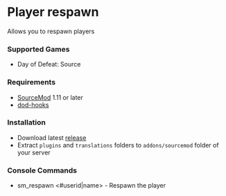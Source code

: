 # Player respawn

Allows you to respawn players

### Supported Games

* Day of Defeat: Source

### Requirements

* [SourceMod](https://www.sourcemod.net) 1.11 or later
* [dod-hooks](https://github.com/dronelektron/dod-hooks)

### Installation

* Download latest [release](https://github.com/dronelektron/player-respawn/releases)
* Extract `plugins` and `translations` folders to `addons/sourcemod` folder of your server

### Console Commands

* sm_respawn &lt;#userid|name&gt; - Respawn the player
